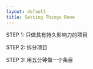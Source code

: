 ```yaml
---
layout: default
title: Getting Things Done
---
```

STEP 1: 只做具有持久影响力的项目



STEP 2: 拆分项目



STEP 3: 用五分钟做一个条目

